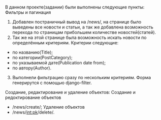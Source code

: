 В данном проекте(задании) были выполнены следующие пункты:
Фильтры и пагинация
1. Добавлен постраничный вывод на /news/, на странице было выведены все новости и статьи, а так же добавлена возможность перехода по страницам прибольшем количестве новостей(статей).
2. Так же на этой странице была возможность искать новости по определённым критериям. Критерии следующие:
- по названию(Title);
- по категории(PostCategory);
- по указываемой дате(Publication date from);
- по автору(Author).
3. Выполнели фильтрацию сразу по нескольким критериям. Форма генерирутся с помощью django-filter.

Создание, редактирование и удаление объектов:
Создание и редоктирование объектов
- /news/create/;
Удаление объектов
- /news/<int:pk>/delete/.
